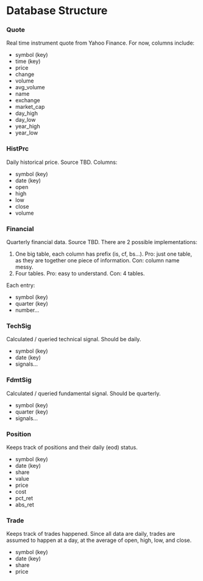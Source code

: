 # Database Structure

### Quote
Real time instrument quote from Yahoo Finance. For now, columns include:
- symbol (key)
- time (key)
- price 
- change 
- volume 
- avg_volume 
- name 
- exchange 
- market_cap 
- day_high 
- day_low 
- year_high 
- year_low 

### HistPrc
Daily historical price. Source TBD. Columns:
- symbol (key)
- date (key)
- open
- high
- low
- close
- volume

### Financial
Quarterly financial data. Source TBD. There are 2 possible implementations:
1. One big table, each column has prefix (is, cf, bs...). Pro: just one table, as they are together one piece of 
   information. Con: column name messy.
2. Four tables. Pro: easy to understand. Con: 4 tables.

Each entry:
- symbol (key)
- quarter (key)
- number...

### TechSig
Calculated / queried technical signal. Should be daily.
- symbol (key)
- date (key)
- signals...

### FdmtSig
Calculated / queried fundamental signal. Should be quarterly.
- symbol (key)
- quarter (key)
- signals...

### Position
Keeps track of positions and their daily (eod) status.
- symbol (key)
- date (key)
- share
- value
- price
- cost
- pct_ret
- abs_ret

### Trade
Keeps track of trades happened. Since all data are daily, trades are assumed to happen at a day, at the average of
open, high, low, and close.
- symbol (key)
- date (key)
- share
- price